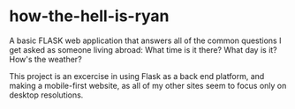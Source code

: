 # how-the-hell-is-ryan
A basic FLASK web application that answers all of the common questions I get asked as someone living abroad: What time is it there? What day is it? How's the weather?

This project is an excercise in using Flask as a back end platform, and making a mobile-first website, as all of my other sites seem to focus only on desktop resolutions.
